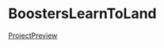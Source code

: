 # BoostersLearnToLand

[ProjectPreview](https://github.com/exoflow/BoostersLearnToLand/raw/master/ProjectPreview.png)
